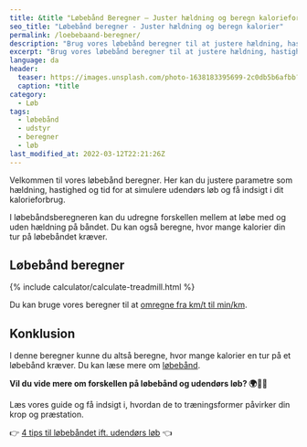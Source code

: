```yaml
---
title: &title "Løbebånd Beregner – Juster hældning og beregn kalorieforbrug"
seo_title: "Løbebånd beregner - Juster hældning og beregn kalorier"
permalink: /loebebaand-beregner/
description: "Brug vores løbebånd beregner til at justere hældning, hastighed og tid og sammenlign med udendørs løb og beregn dit kalorieforbrug."
excerpt: "Brug vores løbebånd beregner til at justere hældning, hastighed og tid og sammenlign med udendørs løb og beregn dit kalorieforbrug."
language: da
header:
  teaser: https://images.unsplash.com/photo-1638183395699-2c0db5b6afbb?ixlib=rb-1.2.1&ixid=MnwxMjA3fDB8MHxwaG90by1wYWdlfHx8fGVufDB8fHx8&auto=format&fit=crop&h=300&w=400&q=10
  caption: *title
category:
  - Løb
tags:
  - løbebånd
  - udstyr
  - beregner
  - løb
last_modified_at: 2022-03-12T22:21:26Z
---
```


Velkommen til vores løbebånd beregner. Her kan du justere parametre som hældning, hastighed og tid for at simulere udendørs løb og få indsigt i dit kalorieforbrug. 

I løbebåndsberegneren kan du udregne forskellen mellem at løbe med og uden hældning på båndet. Du kan også beregne, hvor mange kalorier din tur på løbebåndet kræver.

## Løbebånd beregner

{% include calculator/calculate-treadmill.html %}

Du kan bruge vores beregner til at [omregne fra km/t til min/km](/hastighed/).

## Konklusion

I denne beregner kunne du altså beregne, hvor mange kalorier en tur på et løbebånd kræver. Du kan læse mere om [løbebånd](/loebebaand-udendoers-loeb/).

**Vil du vide mere om forskellen på løbebånd og udendørs løb? 🌍🏃‍♂️**

Læs vores guide og få indsigt i, hvordan de to træningsformer påvirker din krop og præstation.

👉 [4 tips til løbebåndet ift. udendørs løb](/loebebaand-udendoers-loeb/) 👈
